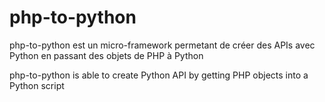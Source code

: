# php-to-python

php-to-python est un micro-framework permetant de créer des APIs avec Python en passant des objets de PHP à Python

php-to-python is able to create Python API by getting PHP objects into a Python script

